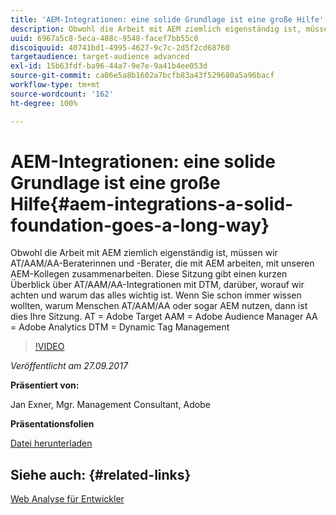 ```yaml
---
title: 'AEM-Integrationen: eine solide Grundlage ist eine große Hilfe'
description: Obwohl die Arbeit mit AEM ziemlich eigenständig ist, müssen wir AT/AAM/AA-Beraterinnen und -Berater, die mit AEM arbeiten, mit unseren AEM-Kollegen zusammenarbeiten. Diese Sitzung gibt einen kurzen Überblick über AT/AAM/AA-Integrationen mit DTM, darüber, worauf wir achten und warum das alles wichtig ist.
uuid: 6967a5c8-5eca-488c-9548-facef7bb55c0
discoiquuid: 40741bd1-4995-4627-9c7c-2d5f2cd68760
targetaudience: target-audience advanced
exl-id: 15b63fdf-ba96-44a7-9e7e-9a41b4ee053d
source-git-commit: ca06e5a8b1602a7bcfb83a43f529680a5a96bacf
workflow-type: tm+mt
source-wordcount: '162'
ht-degree: 100%

---
```


# AEM-Integrationen: eine solide Grundlage ist eine große Hilfe{#aem-integrations-a-solid-foundation-goes-a-long-way}

Obwohl die Arbeit mit AEM ziemlich eigenständig ist, müssen wir AT/AAM/AA-Beraterinnen und -Berater, die mit AEM arbeiten, mit unseren AEM-Kollegen zusammenarbeiten. Diese Sitzung gibt einen kurzen Überblick über AT/AAM/AA-Integrationen mit DTM, darüber, worauf wir achten und warum das alles wichtig ist. Wenn Sie schon immer wissen wollten, warum Menschen AT/AAM/AA oder sogar AEM nutzen, dann ist dies Ihre Sitzung.   AT = Adobe Target AAM = Adobe Audience Manager AA = Adobe Analytics DTM = Dynamic Tag Management

>[!VIDEO](https://video.tv.adobe.com/v/19833/?quality=9)

*Veröffentlicht am 27.09.2017*

**Präsentiert von:**

Jan Exner, Mgr. Management Consultant, Adobe

**Präsentationsfolien**

[Datei herunterladen](assets/170927-aem-gems-integrations.pdf)

## Siehe auch: {#related-links}

[Web Analyse für Entwickler](https://webanalyticsfordevelopers.com/)

<!--
[Get back to the Overview](https://helpx.adobe.com/experience-manager/kt/eseminars/gems/aem-index.html)
-->
